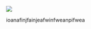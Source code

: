 <img src="https://s-media-cache-ak0.pinimg.com/736x/b9/94/e4/b994e4378507f5624aa90ae7778ded86.jpg">




ioanafinjfainjeafwinfweanpifwea





